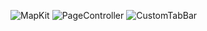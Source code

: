 ![MapKit](https://user-images.githubusercontent.com/38347138/125178837-10ca6680-e1f1-11eb-8ae3-9a664bd07aa5.gif)
![PageController](https://user-images.githubusercontent.com/38347138/125178838-11fb9380-e1f1-11eb-8f1b-0f9733e14cbd.gif)
![CustomTabBar](https://user-images.githubusercontent.com/38347138/127751326-edd3594e-8976-435a-b2fc-d3f4809d27a3.gif)
